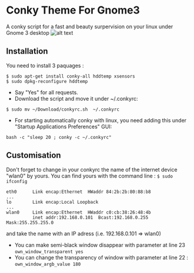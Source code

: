 # Conky Theme For Gnome3
A conky script for a fast and beauty surpervision on your linux under Gnome 3 desktop
![alt text](https://github.com/nicolastrote/conkyForGnome3/blob/master/conkyForGnome3.png)

## Installation
You need to install 3 paquages :
```
$ sudo apt-get install conky-all hddtemp xsensors
$ sudo dpkg-reconfigure hddtemp
``` 
 * Say "Yes" for all requests.
 * Download the script and move it under ~/.conkyrc:
```
$ sudo mv ~/Download/conkyrc.sh  ~/.conkyrc
```
 * For starting automatically conky with linux, you need adding this under "Startup Applications Preferences" GUI:
```
bash -c "sleep 20 ; conky -c ~/.conkyrc"
```

## Customisation
Don't forget to change in your conkyrc the name of the internet device "wlan0" by yours.
You can find yours with the command line :
```$ sudo ifconfig```
```
eth0      Link encap:Ethernet  HWaddr 84:2b:2b:80:88:b8
...
lo        Link encap:Local Loopback
...
wlan0     Link encap:Ethernet  HWaddr c0:cb:38:26:48:4b
          inet addr:192.168.0.101  Bcast:192.168.0.255  Mask:255.255.255.0
```
and take the name with an IP adress (i.e. 192.168.0.101 => wlan0)

 * You can make semi-black window disappear with parameter at line 23
```own_window_transparent yes```
 * You can change the transparency of window with parameter at line 22 :
```own_window_argb_value 180```
